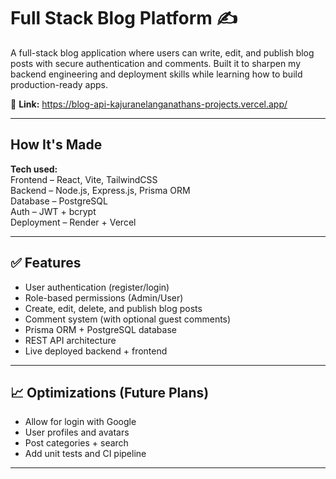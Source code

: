 # Full Stack Blog Platform ✍️

A full-stack blog application where users can write, edit, and publish blog posts with secure authentication and comments. Built it to sharpen my backend engineering and deployment skills while learning how to build production-ready apps.

🔗 **Link:** https://blog-api-kajuranelanganathans-projects.vercel.app/


---

## How It's Made

**Tech used:**  
Frontend – React, Vite, TailwindCSS  
Backend – Node.js, Express.js, Prisma ORM  
Database – PostgreSQL  
Auth – JWT + bcrypt  
Deployment – Render + Vercel  


---

## ✅ Features
- User authentication (register/login)
- Role-based permissions (Admin/User)
- Create, edit, delete, and publish blog posts
- Comment system (with optional guest comments)
- Prisma ORM + PostgreSQL database
- REST API architecture
- Live deployed backend + frontend

---

## 📈 Optimizations (Future Plans)
- Allow for login with Google
- User profiles and avatars
- Post categories + search
- Add unit tests and CI pipeline

---

